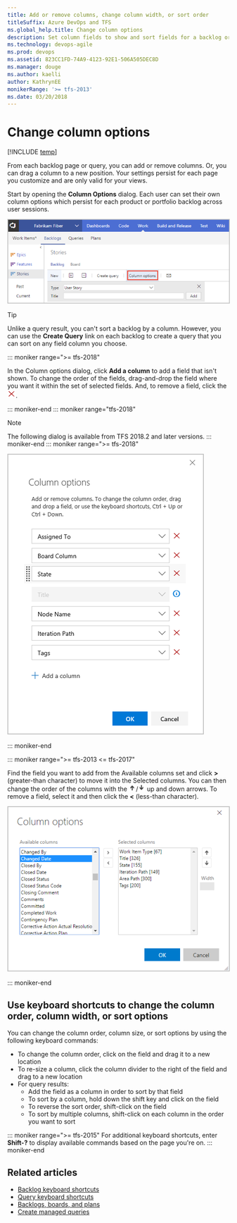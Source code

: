 ```yaml
---
title: Add or remove columns, change column width, or sort order 
titleSuffix: Azure DevOps and TFS
ms.global_help.title: Change column options
description: Set column fields to show and sort fields for a backlog or query in Azure Boards or Team Foundation Server 
ms.technology: devops-agile
ms.prod: devops
ms.assetid: 823CC1FD-74A9-4123-92E1-506A505DEC8D
ms.manager: douge
ms.author: kaelli
author: KathrynEE
monikerRange: '>= tfs-2013'
ms.date: 03/20/2018
---
```




# Change column options 

[!INCLUDE [temp](../_shared/version-vsts-tfs-all-versions.md)]

<a id="column-options">  </a>

From each backlog page or query, you can add or remove columns. Or, you can drag a column to a new position. Your settings persist for each page you customize and are only valid for your views.    

Start by opening the **Column Options** dialog. Each user can set their own column options which persist for each product or portfolio backlog across user sessions.    

<img src="_img/set-column-open-dialog-s125.png" alt="Open column options" style="border: 1px solid #C3C3C3;" /> 

> [!TIP]    
> Unlike a query result, you can't sort a backlog by a column. However, you can use the **Create Query** link on each backlog to create a query that you can sort on any field column you choose.


::: moniker range=">= tfs-2018"

In the Column options dialog, click **Add a column** to add a field that isn't shown. To change the order of the fields, drag-and-drop the field where you want it within the set of selected fields. And, to remove a field, click the ![delete icon](../_img/icons/delete_icon.png).

::: moniker-end
::: moniker range="tfs-2018"
> [!NOTE]    
> The following dialog is available from TFS 2018.2 and later versions. 
::: moniker-end
::: moniker range=">= tfs-2018"
<img src="_img/set-column-options-s125.png" alt="Column options dialog, VSTS" style="border: 1px solid #C3C3C3;" /> 

::: moniker-end

::: moniker range=">= tfs-2013 <= tfs-2017"

Find the field you want to add from the Available columns set and click **>** (greater-than character) to move it into the Selected columns. You can then change the order of the columns with the ![up arrow](../_img/icons/Arrow_Up.png)/![down arrow](../_img/icons/Arrow_Down.png) up and down arrows. To remove a field, select it and then click the **<** (less-than character).  
 
<img src="_img/b-vs-b-column-options.png" alt="Column options dialog, TFS" style="border: 1px solid #C3C3C3;" /> 

::: moniker-end

## Use keyboard shortcuts to change the column order, column width, or sort options

You can change the column order, column size, or sort options by using the following keyboard commands:
- To change the column order, click on the field and drag it to a new location
- To re-size a column, click the column divider to the right of the field and drag to a new location  
- For query results:
	- Add the field as a column in order to sort by that field 
	- To sort by a column, hold down the shift key and click on the field
	- To reverse the sort order, shift-click on the field 
	- To sort by multiple columns, shift-click on each column in the order you want to sort   

::: moniker range=">= tfs-2015"
For additional keyboard shortcuts, enter **Shift-?** to display available commands based on the page you're on. 
::: moniker-end

## Related articles

- [Backlog keyboard shortcuts](backlogs-keyboard-shortcuts.md)  
- [Query keyboard shortcuts](../queries/queries-keyboard-shortcuts.md)
- [Backlogs, boards, and plans](backlogs-boards-plans.md)   
- [Create managed queries](../queries/using-queries.md)